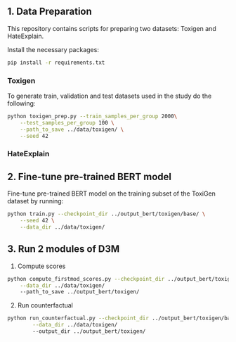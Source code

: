 
## 1. Data Preparation

This repository contains scripts for preparing two datasets: Toxigen and HateExplain. 

Install the necessary packages:

```bash
pip install -r requirements.txt
```

### Toxigen

To generate train, validation and test datasets used in the study do the following:

```bash
python toxigen_prep.py --train_samples_per_group 2000\
    --test_samples_per_group 100 \
    --path_to_save ../data/toxigen/ \
    --seed 42
```

### HateExplain

## 2. Fine-tune pre-trained BERT model

Fine-tune pre-trained BERT model on the training subset of the ToxiGen dataset by running: 

```bash
python train.py --checkpoint_dir ../output_bert/toxigen/base/ \
    --seed 42 \
    --data_dir ../data/toxigen/
```

## 3. Run 2 modules of D3M

1) Compute scores

```bash
python compute_firstmod_scores.py --checkpoint_dir ../output_bert/toxigen/base/best_checkpoint \
    --data_dir ../data/toxigen/
    --path_to_save ../output_bert/toxigen/
```

2) Run counterfactual

```bash
python run_counterfactual.py --checkpoint_dir ../output_bert/toxigen/base/best_checkpoint \
        --data_dir ../data/toxigen/
        --output_dir ../output_bert/toxigen/
```